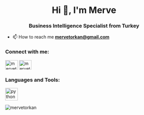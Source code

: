<h1 align="center">Hi 👋, I'm Merve</h1>
<h3 align="center">Business Intelligence Specialist from Turkey</h3>

- 📫 How to reach me **mervetorkan@gmail.com**

<h3 align="left">Connect with me:</h3>
<p align="left">
<a href="https://linkedin.com/in/mervetorkan" target="blank"><img align="center" src="https://cdn.jsdelivr.net/npm/simple-icons@3.0.1/icons/linkedin.svg" alt="mervetorkan" height="30" width="40" /></a>
<a href="https://kaggle.com/mervetorkan" target="blank"><img align="center" src="https://cdn.jsdelivr.net/npm/simple-icons@3.0.1/icons/kaggle.svg" alt="mervetorkan" height="30" width="40" /></a>
</p>

<h3 align="left">Languages and Tools:</h3>
<p align="left"> <a href="https://www.python.org" target="_blank"> <img src="https://devicons.github.io/devicon/devicon.git/icons/python/python-original.svg" alt="python" width="40" height="40"/> </a> </p>

<p><img align="center" src="https://github-readme-stats.vercel.app/api/top-langs?username=mervetorkan&show_icons=true&locale=en&layout=compact" alt="mervetorkan" /></p>

